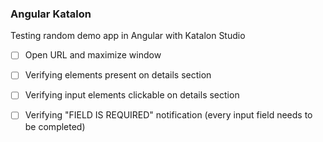 ### Angular Katalon ###
 Testing random demo app in Angular with Katalon Studio

- [ ] Open URL and maximize window
- [ ] Verifying elements present on details section
- [ ] Verifying input elements clickable on details        section
- [ ] Verifying "FIELD IS REQUIRED" notification (every input field needs to be completed)



